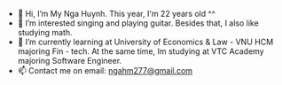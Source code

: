 - 👋 Hi, I’m My Nga Huynh. This year, I'm 22 years old ^^
- 👀 I’m interested singing and playing guitar. Besides that, I also like studying math. 
- 🌱 I’m currently learning at University of Economics & Law - VNU HCM majoring Fin - tech. At the same time, Im studying at VTC Academy majoring Software Engineer. 
- 📫 Contact me on email: ngahm277@gmail.com

<!---
Myngahuynh/Myngahuynh is a ✨ special ✨ repository because its `README.md` (this file) appears on your GitHub profile.
You can click the Preview link to take a look at your changes.
---> 
